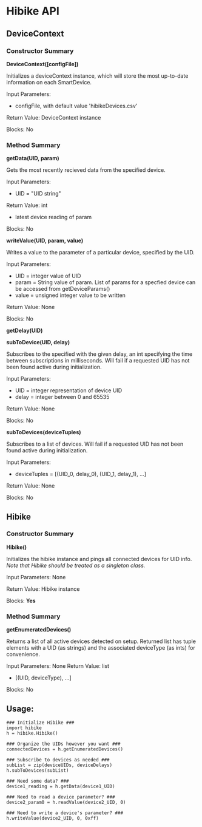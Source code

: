 # Hibike API

## DeviceContext
### Constructor Summary

**DeviceContext([configFile])**

Initializes a deviceContext instance, which will store the most up-to-date information on each SmartDevice. 

Input Parameters: 
- configFile, with default value 'hibikeDevices.csv'

Return Value: DeviceContext instance

Blocks: No

### Method Summary

**getData(UID, param)**

Gets the most recently recieved data from the specified device.

Input Parameters:
- UID = "UID string"

Return Value: int
- latest device reading of param

Blocks: No


**writeValue(UID, param, value)**

Writes a value to the parameter of a particular device, specified by the UID.

Input Parameters:
- UID = integer value of UID
- param = String value of param. List of params for a specfied device can be accessed from getDeviceParams()
- value = unsigned integer value to be written

Return Value: None

Blocks: No

**getDelay(UID)**



**subToDevice(UID, delay)**

Subscribes to the specified with the given delay, an int specifying the time between subscriptions in milliseconds. Will fail if a requested UID has not been found active during initialization.

Input Parameters:
- UID = integer representation of device UID
- delay = integer between 0 and 65535

Return Value: None

Blocks: No

**subToDevices(deviceTuples)**

Subscribes to a list of devices. Will fail if a requested UID has not been found active during initialization.

Input Parameters:
- deviceTuples = [(UID_0, delay_0), (UID_1, delay_1), ...]

Return Value: None

Blocks: No


## Hibike
### Constructor Summary

**Hibike()**

Initializes the hibike instance and pings all connected devices for UID info.
*Note that Hibike should be treated as a singleton class.*

Input Parameters: None

Return Value: Hibike instance

Blocks: **Yes**

### Method Summary

**getEnumeratedDevices()**

Returns a list of all active devices detected on setup. Returned list has tuple elements with a UID (as strings) and the associated deviceType (as ints) for convenience.

Input Parameters: None
Return Value: list
- [(UID, deviceType), ...]

Blocks: No


## Usage:

    ### Initialize Hibike ###
    import hibike
    h = hibike.Hibike()

    ### Organize the UIDs however you want ###
    connectedDevices = h.getEnumeratedDevices()

    ### Subscribe to devices as needed ###
    subList = zip(deviceUIDs, deviceDelays)
    h.subToDevices(subList)

    ### Need some data? ###
    device1_reading = h.getData(device1_UID)

    ### Need to read a device parameter? ###
    device2_param0 = h.readValue(device2_UID, 0)

    ### Need to write a device's parameter? ###
    h.writeValue(device2_UID, 0, 0xff)
